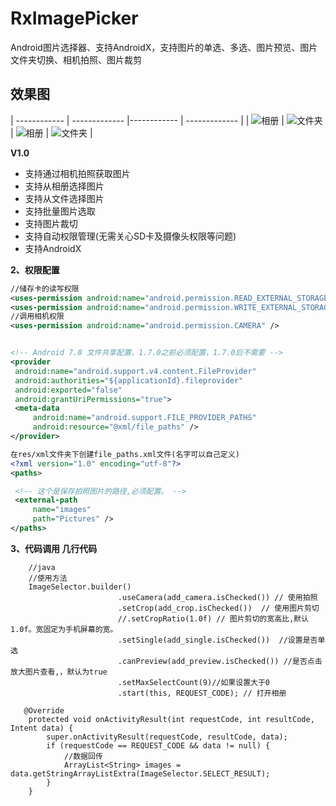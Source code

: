 # RxImagePicker
Android图片选择器、支持AndroidX，支持图片的单选、多选、图片预览、图片文件夹切换、相机拍照、图片裁剪


## 效果图

| ------------ | ------------- |------------ | ------------- |
| ![相册](https://github.com/BeaHugs/RxImagePicker/blob/master/image/Screenshot_20191212-144442.png) | ![文件夹](https://github.com/BeaHugs/RxImagePicker/blob/master/image/Screenshot_20191212-144501.png)  | ![相册](https://github.com/BeaHugs/RxImagePicker/blob/master/image/Screenshot_20191212-144522.png) | ![文件夹](https://github.com/BeaHugs/RxImagePicker/blob/master/image/Screenshot_20191212-144541.png) |


**V1.0**

- 支持通过相机拍照获取图片
- 支持从相册选择图片
- 支持从文件选择图片  
- 支持批量图片选取
- 支持图片裁切
- 支持自动权限管理(无需关心SD卡及摄像头权限等问题) 
- 支持AndroidX

**2、权限配置**

   ```xml
   //储存卡的读写权限
   <uses-permission android:name="android.permission.READ_EXTERNAL_STORAGE" />
   <uses-permission android:name="android.permission.WRITE_EXTERNAL_STORAGE" />
   //调用相机权限
   <uses-permission android:name="android.permission.CAMERA" />


<!-- Android 7.0 文件共享配置，1.7.0之前必须配置，1.7.0后不需要 -->
<provider
    android:name="android.support.v4.content.FileProvider"
    android:authorities="${applicationId}.fileprovider"
    android:exported="false"
    android:grantUriPermissions="true">
    <meta-data
        android:name="android.support.FILE_PROVIDER_PATHS"
        android:resource="@xml/file_paths" />
</provider>

在res/xml文件夹下创建file_paths.xml文件(名字可以自己定义)
<?xml version="1.0" encoding="utf-8"?>
<paths>

    <!-- 这个是保存拍照图片的路径,必须配置。 -->
    <external-path
        name="images"
        path="Pictures" />
</paths>
```


**3、代码调用 几行代码**

```
    //java
    //使用方法
    ImageSelector.builder()
                        .useCamera(add_camera.isChecked()) // 使用拍照
                        .setCrop(add_crop.isChecked())  // 使用图片剪切
                        //.setCropRatio(1.0f) // 图片剪切的宽高比,默认1.0f。宽固定为手机屏幕的宽。
                        .setSingle(add_single.isChecked())  //设置是否单选
                        .canPreview(add_preview.isChecked()) //是否点击放大图片查看,，默认为true
                        .setMaxSelectCount(9)//如果设置大于0
                        .start(this, REQUEST_CODE); // 打开相册
                        
   @Override
    protected void onActivityResult(int requestCode, int resultCode, Intent data) {
        super.onActivityResult(requestCode, resultCode, data);
        if (requestCode == REQUEST_CODE && data != null) {
            //数据回传
            ArrayList<String> images = data.getStringArrayListExtra(ImageSelector.SELECT_RESULT);
        }
    }
    
```
